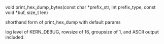 void print_hex_dump_bytes(const char *prefix_str, int prefix_type, const void *buf, size_t len)

shorthand form of print_hex_dump with default params

log level of KERN_DEBUG, rowsize of 16, groupsize of 1, and ASCII output included.
